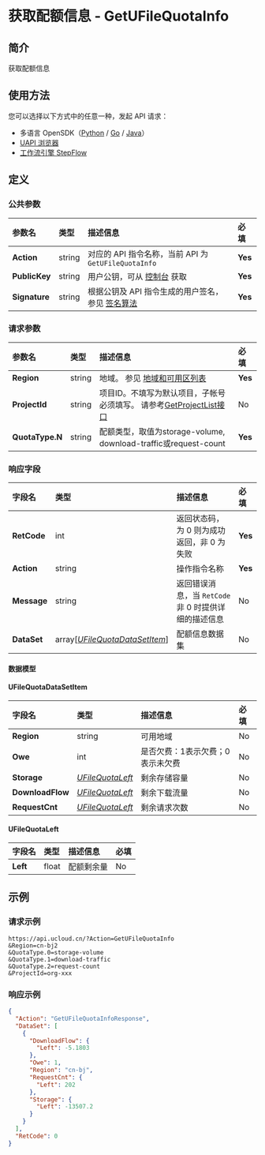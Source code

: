 # 获取配额信息 - GetUFileQuotaInfo

## 简介

获取配额信息





## 使用方法

您可以选择以下方式中的任意一种，发起 API 请求：
- 多语言 OpenSDK（[Python](https://github.com/ucloud/ucloud-sdk-python3) / [Go](https://github.com/ucloud/ucloud-sdk-go) / [Java](https://github.com/ucloud/ucloud-sdk-java)）
- [UAPI 浏览器](https://console.ucloud.cn/uapi/detail?id=GetUFileQuotaInfo)
- [工作流引擎 StepFlow](https://console.ucloud.cn/stepflow/manage/)

## 定义

### 公共参数

| 参数名 | 类型 | 描述信息 | 必填 |
|:---|:---|:---|:---|
| **Action**     | string  | 对应的 API 指令名称，当前 API 为 `GetUFileQuotaInfo`                        | **Yes** |
| **PublicKey**  | string  | 用户公钥，可从 [控制台](https://console.ucloud.cn/uapi/apikey) 获取                                             | **Yes** |
| **Signature**  | string  | 根据公钥及 API 指令生成的用户签名，参见 [签名算法](api/summary/signature.md)  | **Yes** |

### 请求参数

| 参数名 | 类型 | 描述信息 | 必填 |
|:---|:---|:---|:---|
| **Region** | string | 地域。 参见 [地域和可用区列表](api/summary/regionlist) |**Yes**|
| **ProjectId** | string | 项目ID。不填写为默认项目，子帐号必须填写。 请参考[GetProjectList接口](api/summary/get_project_list) |No|
| **QuotaType.N** | string | 配额类型，取值为storage-volume, download-traffic或request-count |**Yes**|

### 响应字段

| 字段名 | 类型 | 描述信息 | 必填 |
|:---|:---|:---|:---|
| **RetCode** | int | 返回状态码，为 0 则为成功返回，非 0 为失败 |**Yes**|
| **Action** | string | 操作指令名称 |**Yes**|
| **Message** | string | 返回错误消息，当 `RetCode` 非 0 时提供详细的描述信息 |No|
| **DataSet** | array[[*UFileQuotaDataSetItem*](#UFileQuotaDataSetItem)] | 配额信息数据集 |No|

#### 数据模型


#### UFileQuotaDataSetItem

| 字段名 | 类型 | 描述信息 | 必填 |
|:---|:---|:---|:---|
| **Region** | string | 可用地域 |No|
| **Owe** | int | 是否欠费：1表示欠费；0表示未欠费 |No|
| **Storage** | [*UFileQuotaLeft*](#UFileQuotaLeft) | 剩余存储容量 |No|
| **DownloadFlow** | [*UFileQuotaLeft*](#UFileQuotaLeft) | 剩余下载流量 |No|
| **RequestCnt** | [*UFileQuotaLeft*](#UFileQuotaLeft) | 剩余请求次数 |No|

#### UFileQuotaLeft

| 字段名 | 类型 | 描述信息 | 必填 |
|:---|:---|:---|:---|
| **Left** | float | 配额剩余量 |No|

## 示例

### 请求示例
    
```
https://api.ucloud.cn/?Action=GetUFileQuotaInfo
&Region=cn-bj2
&QuotaType.0=storage-volume
&QuotaType.1=download-traffic
&QuotaType.2=request-count
&ProjectId=org-xxx
```

### 响应示例
    
```json
{
  "Action": "GetUFileQuotaInfoResponse",
  "DataSet": [
    {
      "DownloadFlow": {
        "Left": -5.1803
      },
      "Owe": 1,
      "Region": "cn-bj",
      "RequestCnt": {
        "Left": 202
      },
      "Storage": {
        "Left": -13507.2
      }
    }
  ],
  "RetCode": 0
}
```






